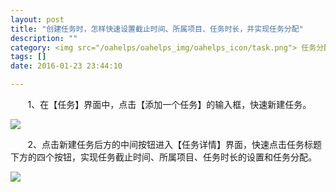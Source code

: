 ```yaml
---
layout: post
title: "创建任务时，怎样快速设置截止时间、所属项目、任务时长，并实现任务分配"
description: ""
category: <img src="/oahelps/oahelps_img/oahelps_icon/task.png"> 任务分配与使用
tags: []
date: 2016-01-23 23:44:10

---
```


&#160; &#160; &#160; &#160;1、在【任务】界面中，点击【添加一个任务】的输入框，快速新建任务。

![](../../../../../../../../oahelps_img/renwu_1.png)

&#160; &#160; &#160; &#160;2、点击新建任务后方的中间按钮进入【任务详情】界面，快速点击任务标题下方的四个按钮，实现任务截止时间、所属项目、任务时长的设置和任务分配。

![](../../../../../../../../oahelps_img/renwu_2.png)